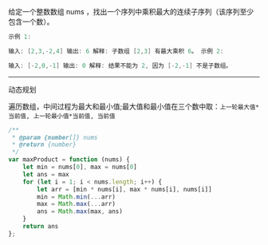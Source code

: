 给定一个整数数组 nums ，找出一个序列中乘积最大的连续子序列（该序列至少包含一个数）。

```cpp
示例 1:

输入: [2,3,-2,4] 输出: 6 解释: 子数组 [2,3] 有最大乘积 6。 示例 2:

输入: [-2,0,-1] 输出: 0 解释: 结果不能为 2, 因为 [-2,-1] 不是子数组。
```

---

动态规划

遍历数组，中间过程为最大和最小值;最大值和最小值在三个数中取：`上一轮最大值*当前值, 上一轮最小值*当前值, 当前值`

```javascript
/**
 * @param {number[]} nums
 * @return {number}
 */
var maxProduct = function (nums) {
    let min = nums[0], max = nums[0]
    let ans = max
    for (let i = 1; i < nums.length; i++) {
        let arr = [min * nums[i], max * nums[i], nums[i]]
        min = Math.min(...arr)
        max = Math.max(...arr)
        ans = Math.max(max, ans)
    }
    return ans
};
```

